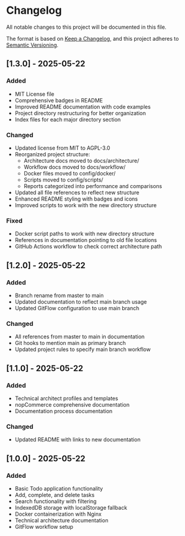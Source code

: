 # Changelog

All notable changes to this project will be documented in this file.

The format is based on [Keep a Changelog](https://keepachangelog.com/en/1.0.0/),
and this project adheres to [Semantic Versioning](https://semver.org/spec/v2.0.0.html).

## [1.3.0] - 2025-05-22

### Added
- MIT License file
- Comprehensive badges in README
- Improved README documentation with code examples
- Project directory restructuring for better organization
- Index files for each major directory section

### Changed
- Updated license from MIT to AGPL-3.0
- Reorganized project structure:
  - Architecture docs moved to docs/architecture/
  - Workflow docs moved to docs/workflow/
  - Docker files moved to config/docker/
  - Scripts moved to config/scripts/
  - Reports categorized into performance and comparisons
- Updated all file references to reflect new structure
- Enhanced README styling with badges and icons
- Improved scripts to work with the new directory structure

### Fixed
- Docker script paths to work with new directory structure
- References in documentation pointing to old file locations
- GitHub Actions workflow to check correct architecture path

## [1.2.0] - 2025-05-22

### Added
- Branch rename from master to main
- Updated documentation to reflect main branch usage
- Updated GitFlow configuration to use main branch

### Changed
- All references from master to main in documentation
- Git hooks to mention main as primary branch
- Updated project rules to specify main branch workflow

## [1.1.0] - 2025-05-22

### Added
- Technical architect profiles and templates
- nopCommerce comprehensive documentation
- Documentation process documentation

### Changed
- Updated README with links to new documentation

## [1.0.0] - 2025-05-22

### Added
- Basic Todo application functionality
- Add, complete, and delete tasks
- Search functionality with filtering
- IndexedDB storage with localStorage fallback
- Docker containerization with Nginx
- Technical architecture documentation
- GitFlow workflow setup